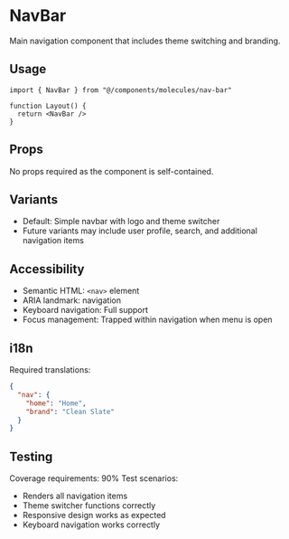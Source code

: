 
# NavBar

Main navigation component that includes theme switching and branding.

## Usage
```tsx
import { NavBar } from "@/components/molecules/nav-bar"

function Layout() {
  return <NavBar />
}
```

## Props
No props required as the component is self-contained.

## Variants
- Default: Simple navbar with logo and theme switcher
- Future variants may include user profile, search, and additional navigation items

## Accessibility
- Semantic HTML: `<nav>` element
- ARIA landmark: navigation
- Keyboard navigation: Full support
- Focus management: Trapped within navigation when menu is open

## i18n
Required translations:
```json
{
  "nav": {
    "home": "Home",
    "brand": "Clean Slate"
  }
}
```

## Testing
Coverage requirements: 90%
Test scenarios:
- Renders all navigation items
- Theme switcher functions correctly
- Responsive design works as expected
- Keyboard navigation works correctly
